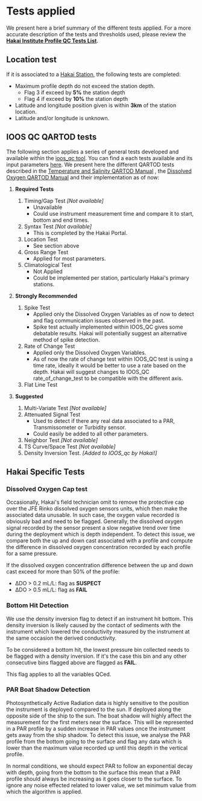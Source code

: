 # Tests applied

We present here a brief summary of the different tests applied. For a more accurate description of the tests and
thresholds used, please review the [**Hakai Institute Profile QC Tests List**](doc/table_qc_config.md).

## Location test

If it is associated to a [Hakai Station](https://hakai.maps.arcgis.com/apps/webappviewer/index.html?id=38e1b1da8d16466bbe5d7c7a713d2678),
the following tests are completed:

* Maximum profile depth do not exceed the station depth.
  * Flag 3 if exceed by **5%** the station depth
  * Flag 4 if exceed by **10%** the station depth
* Latitude and longitude position given is within **3km** of the station location.
* Latitude and/or longitude is unknown.

## IOOS QC QARTOD tests

The following section applies a series of general tests developed and available
within the [ioos_qc tool](https://github.com/ioos/ioos_qc). You can find a each tests available and its input parameters [here](https://ioos.github.io/ioos_qc/api/ioos_qc.html#submodules).
We present here the different QARTOD tests described in the [Temperature and Salinity QARTOD Manual](https://cdn.ioos.noaa.gov/media/2017/12/qartod_temperature_salinity_manual.pdf)
, the [Dissolved Oxygen QARTOD Manual](https://repository.oceanbestpractices.org/handle/11329/270) and their implementation as of now:

1. **Required Tests**
    1. Timing/Gap Test *[Not available]*
        * Unavailable
        * Could use instrument measurement time and compare it to start, bottom and end times.
    1. Syntax Test *[Not available]*
        * This is completed by the Hakai Portal.
    1. Location Test
        * See section above
    1. Gross Range Test
        * Applied for most parameters.
    1. Climatological Test
        * Not Applied
        * Could be implemented per station, particularly Hakai's primary stations.

1. **Strongly Recommended**
    1. Spike Test
        * Applied only the Dissolved Oxygen Variables as of now to detect and flag communication issues observed in the past.
        * Spike test actually implemented within IOOS_QC gives some debatable results.
         Hakai will potentially suggest an alternative method of spike detection.
    1. Rate of Change Test
        * Applied only the Dissolved Oxygen Variables.
        * As of now the rate of change test within  IOOS_QC test is using a time rate, ideally it would be better to
        use a rate based on the depth. Hakai will suggest changes to IOOS_QC rate_of_change_test to be compatible with
        the different axis.
    1. Flat Line Test

1. **Suggested**
    1. Multi-Variate Test *[Not available]*
    1. Attenuated Signal Test
        * Used to detect if there any real data associated to a PAR, Transmissometer or Turbidity sensor.
        * Could easily be added to all other parameters.
    1. Neighbor Test *[Not available]*
    1. TS Curve/Space Test *[Not available]*
    1. Density Inversion Test. *[Added to IOOS_qc by Hakai!]*

## Hakai Specific Tests

### Dissolved Oxygen Cap test

Occasionally, Hakai's field technician omit to remove the protective cap over the JFE Rinko
dissolved oxygen sensors units, which then make the associated data unusable. In such case, the oxygen value recorded is
obviously bad and need to be flagged.  Generally, the dissolved oxygen signal recorded by the sensor present a slow
negative trend over time during the deployment which is depth independent.
To detect this issue, we compare both the up and down cast associated with a
profile and compute the difference in dissolved oxygen concentration recorded by each profile for a same pressure.

If the dissolved oxygen concentration difference between the up and down cast exceed for more than 50% of the
profile:

* &Delta;DO > 0.2 mL/L: flag as **SUSPECT**
* &Delta;DO > 0.5 mL/L: flag as **FAIL**  
  
### Bottom Hit Detection

We use the density inversion flag to detect if an instrument hit bottom. This density inversion is likely caused by
the contact of sediments with the instrument which lowered the conductivity measured by the instrument at the same
occasion the derived conductivity.

To be considered a bottom hit, the lowest pressure bin collected needs to be flagged with a density inversion.
If it's the case this bin and any other consecutive bins flagged above are flagged as **FAIL**.

This flag applies to all the variables QCed.

### PAR Boat Shadow Detection

Photosynthetically Active Radiation data is highly sensitive to the position the instrument is deployed compared to the sun.
If deployed along the opposite side of the ship to the sun. The boat shadow will highly affect the measurement for the
first meters near the surface. This will be represented in a PAR profile by a sudden increase in PAR values once the
instrument gets away from the ship shadow. To detect this issue, we analyse the PAR profile from the bottom going to
the surface and flag any data which is lower than the maximum value recorded up until this depth in the vertical profile.

In normal conditions, we should expect PAR to follow an exponential decay with depth, going from the bottom to the surface
this mean that a PAR profile should always be increasing as it goes closer to the surface.
To ignore any noise effected related to lower value, we set minimum value from which the algorithm is applied.
